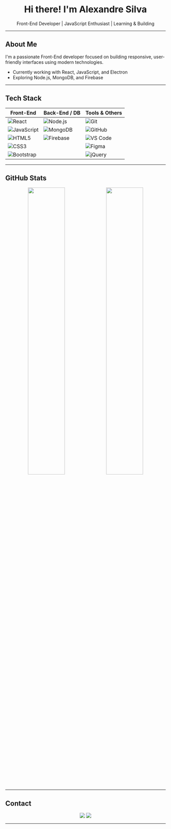 <h1 align="center">Hi there! I'm Alexandre Silva</h1>

<p align="center">
  Front-End Developer | JavaScript Enthusiast | Learning & Building  
</p>

---

## About Me

I'm a passionate Front-End developer focused on building responsive, user-friendly interfaces using modern technologies.

- Currently working with React, JavaScript, and Electron  
- Exploring Node.js, MongoDB, and Firebase  

---

## Tech Stack

| Front-End       | Back-End / DB     | Tools & Others         |
|-----------------|-------------------|-------------------------|
| ![React](https://img.shields.io/badge/-React-61DAFB?logo=react&logoColor=000) | ![Node.js](https://img.shields.io/badge/-Node.js-339933?logo=node.js&logoColor=fff) | ![Git](https://img.shields.io/badge/-Git-F05032?logo=git&logoColor=fff) |
| ![JavaScript](https://img.shields.io/badge/-JavaScript-F7DF1E?logo=javascript&logoColor=000) | ![MongoDB](https://img.shields.io/badge/-MongoDB-47A248?logo=mongodb&logoColor=fff) | ![GitHub](https://img.shields.io/badge/-GitHub-181717?logo=github) |
| ![HTML5](https://img.shields.io/badge/-HTML5-E34F26?logo=html5&logoColor=fff) | ![Firebase](https://img.shields.io/badge/-Firebase-FFCA28?logo=firebase&logoColor=000) | ![VS Code](https://img.shields.io/badge/-VSCode-007ACC?logo=visual-studio-code) |
| ![CSS3](https://img.shields.io/badge/-CSS3-1572B6?logo=css3&logoColor=fff) | &nbsp; | ![Figma](https://img.shields.io/badge/-Figma-F24E1E?logo=figma) |
| ![Bootstrap](https://img.shields.io/badge/-Bootstrap-7952B3?logo=bootstrap&logoColor=fff) | &nbsp; | ![jQuery](https://img.shields.io/badge/-jQuery-0769AD?logo=jquery&logoColor=white) |

---

## GitHub Stats

<p align="center">
  <img width="48%" src="https://github-readme-stats.vercel.app/api?username=alexandregit1&show_icons=true&theme=tokyonight" />
  <img width="48%" src="https://github-readme-streak-stats.herokuapp.com/?user=alexandregit1&theme=tokyonight" />
</p>

---

## Contact

<p align="center">
  <a href="[https://linkedin.com/in/alexandre-silva-de-araujo-alves/(https://www.linkedin.com/in/alexandre-silva-de-araujo-alves/)"><img src="https://img.shields.io/badge/-LinkedIn-blue?style=for-the-badge&logo=linkedin&logoColor=white"/></a>
  <a href="mailto:alexandress.2005j@gmail.com"><img src="https://img.shields.io/badge/-Gmail-red?style=for-the-badge&logo=gmail&logoColor=white"/></a>
</p>

---
